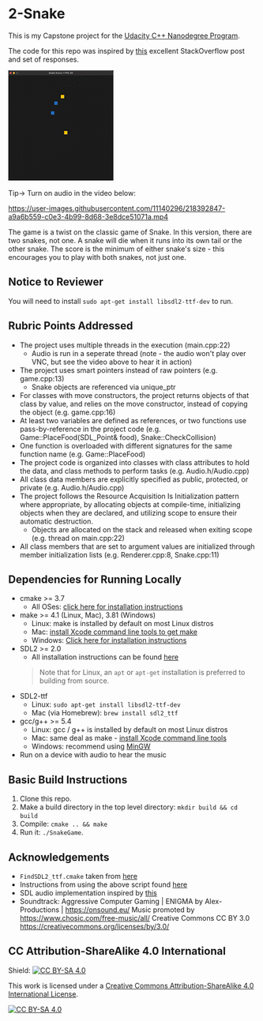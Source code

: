 # 2-Snake

This is my Capstone project for the [Udacity C++ Nanodegree Program](https://www.udacity.com/course/c-plus-plus-nanodegree--nd213).

The code for this repo was inspired by [this](https://codereview.stackexchange.com/questions/212296/snake-game-in-c-with-sdl) excellent StackOverflow post and set of responses.

<img src="2-snake.gif"/>

Tip-> Turn on audio in the video below:

https://user-images.githubusercontent.com/11140296/218392847-a9a6b559-c0e3-4b99-8d68-3e8dce51071a.mp4

The game is a twist on the classic game of Snake. In this version, there are two snakes, not one. A snake will die when it runs into its own tail or the other snake. The score is the minimum of either snake's size - this encourages you to play with both snakes, not just one.

## Notice to Reviewer
You will need to install `sudo apt-get install libsdl2-ttf-dev` to run.

## Rubric Points Addressed
* The project uses multiple threads in the execution (main.cpp:22)
  * Audio is run in a seperate thread (note - the audio won't play over VNC, but see the video above to hear it in action)
* The project uses smart pointers instead of raw pointers (e.g. game.cpp:13)
  * Snake objects are referenced via unique_ptr
* For classes with move constructors, the project returns objects of that class by value, and relies on the move constructor, instead of copying the object (e.g. game.cpp:16)
* At least two variables are defined as references, or two functions use pass-by-reference in the project code (e.g. Game::PlaceFood(SDL_Point& food), Snake::CheckCollision)
* One function is overloaded with different signatures for the same function name (e.g. Game::PlaceFood)
* The project code is organized into classes with class attributes to hold the data, and class methods to perform tasks (e.g. Audio.h/Audio.cpp)
* All class data members are explicitly specified as public, protected, or private (e.g. Audio.h/Audio.cpp)
* The project follows the Resource Acquisition Is Initialization pattern where appropriate, by allocating objects at compile-time, initializing objects when they are declared, and utilizing scope to ensure their automatic destruction.
  * Objects are allocated on the stack and released when exiting scope (e.g. thread on main.cpp:22)
* All class members that are set to argument values are initialized through member initialization lists (e.g. Renderer.cpp:8, Snake.cpp:11)

## Dependencies for Running Locally
* cmake >= 3.7
  * All OSes: [click here for installation instructions](https://cmake.org/install/)
* make >= 4.1 (Linux, Mac), 3.81 (Windows)
  * Linux: make is installed by default on most Linux distros
  * Mac: [install Xcode command line tools to get make](https://developer.apple.com/xcode/features/)
  * Windows: [Click here for installation instructions](http://gnuwin32.sourceforge.net/packages/make.htm)
* SDL2 >= 2.0
  * All installation instructions can be found [here](https://wiki.libsdl.org/Installation)
  >Note that for Linux, an `apt` or `apt-get` installation is preferred to building from source. 
* SDL2-ttf
  * Linux: `sudo apt-get install libsdl2-ttf-dev`
  * Mac (via Homebrew): `brew install sdl2_ttf`
* gcc/g++ >= 5.4
  * Linux: gcc / g++ is installed by default on most Linux distros
  * Mac: same deal as make - [install Xcode command line tools](https://developer.apple.com/xcode/features/)
  * Windows: recommend using [MinGW](http://www.mingw.org/)
* Run on a device with audio to hear the music

## Basic Build Instructions

1. Clone this repo.
2. Make a build directory in the top level directory: `mkdir build && cd build`
3. Compile: `cmake .. && make`
4. Run it: `./SnakeGame`.

## Acknowledgements
* `FindSDL2_ttf.cmake` taken from [here](https://github.com/tcbrindle/sdl2-cmake-scripts/blob/master/FindSDL2_ttf.cmake)
* Instructions from using the above script found [here](https://github.com/tcbrindle/sdl2-cmake-scripts)
* SDL audio implementation inspired by [this](https://gist.github.com/armornick/3447121)
* Soundtrack:
Aggressive Computer Gaming | ENIGMA by Alex-Productions | https://onsound.eu/
Music promoted by https://www.chosic.com/free-music/all/
Creative Commons CC BY 3.0
https://creativecommons.org/licenses/by/3.0/


## CC Attribution-ShareAlike 4.0 International


Shield: [![CC BY-SA 4.0][cc-by-sa-shield]][cc-by-sa]

This work is licensed under a
[Creative Commons Attribution-ShareAlike 4.0 International License][cc-by-sa].

[![CC BY-SA 4.0][cc-by-sa-image]][cc-by-sa]

[cc-by-sa]: http://creativecommons.org/licenses/by-sa/4.0/
[cc-by-sa-image]: https://licensebuttons.net/l/by-sa/4.0/88x31.png
[cc-by-sa-shield]: https://img.shields.io/badge/License-CC%20BY--SA%204.0-lightgrey.svg
